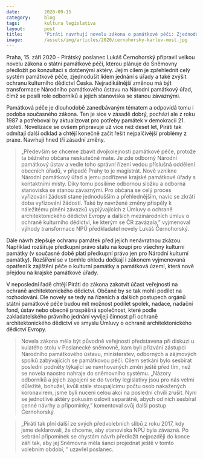 ```yaml
---
date:         2020-09-15
category:     blog
tags:         kultura legislativa
layout:       post
title:        "Piráti navrhují novelu zákona o památkové péči: Zjednoduší jednání s památkáři i zlepší ochranu kulturního dědictví"
image:        /assets/img/articles/2020/cernohorsky-karluv-most.jpg
---
```



Praha, 15. září 2020 - Pirátský poslanec Lukáš Černohorský připravil velkou novelu zákona o státní památkové péči, kterou plánuje do Sněmovny předložit po konzultaci s dotčenými aktéry. Jejím cílem je zpřehlednit celý systém památkové péče, zjednodušit lidem jednání s úřady a také zvýšit ochranu kulturního dědictví Česka. Nejradikálnější změnou má být transformace Národního památkového ústavu na Národní památkový úřad, čímž se posílí role odborníků a jejich stanoviska se stanou závaznými.

Památková péče je dlouhodobě zanedbávaným tématem a odpovídá tomu i podoba současného zákona. Ten je sice v zásadě dobrý, pochází ale z roku 1987 a potřeboval by aktualizovat pro potřeby památek v demokracii 21. století. Novelizace se ovšem připravuje už více než deset let, Piráti tak odmítají další odklad a chtějí konečně začít řešit nejpalčivější problémy z praxe. Navrhují hned tři zásadní změny. 

> „Především se chceme zbavit dvojkolejnosti památkové péče, protože ta běžného občana neskutečně mate. Je zde odborný Národní památkový ústav a vedle toho správní řízení vedou příslušná oddělení obecních úřadů, v případě Prahy to je magistrát. Nově vznikne Národní památkový úřad a jemu podřízené krajské památkové úřady s kontaktními místy. Díky tomu posílíme odbornou složku a odborná stanoviska se stanou závaznými. Pro občana se celý proces vyřizování žádostí stane jednodušším a přehlednějším, navíc se zkrátí doba vyřizování žádostí. Také by navržené změny přispěly k náležitému plnění závazků vyplývajících z Úmluvy o ochraně architektonického dědictví Evropy a dalších mezinárodních úmluv o ochraně kulturního dědictví, ke kterým se ČR zavázala,” vyjmenoval výhody transformace NPÚ předkladatel novely Lukáš Černohorský. 

Dále návrh zlepšuje ochranu památek před jejich nenávratnou zkázou. Například rozšiřuje předkupní právo státu na koupi pro všechny kulturní památky (v současné době platí předkupní právo jen pro Národní kulturní památky). Rozšíření se v tomhle ohledu dočkají i zákonem vyjmenovaná opatření k zajištění péče o kulturní památky a památková území, která nově přejdou na krajské památkové úřady.

V neposlední řadě chtějí Piráti do zákona zakotvit účast veřejnosti na ochraně architektonického dědictví. Občané by se tak mohli podílet na rozhodování. Dle novely se tedy na řízeních a dalších postupech orgánů státní památkové péče budou mít možnost podílet spolek, nadace, nadační fond, ústav nebo obecně prospěšná společnost, které podle zakladatelského právního jednání vyvíjejí činnost při ochraně architektonického dědictví ve smyslu Úmluvy o ochraně architektonického dědictví Evropy.

> Novela zákona měla být původně veřejnosti představena při diskuzi u kulatého stolu v Poslanecké sněmovně, kam byli přizváni zástupci Národního památkového ústavu, ministerstev, odborných a zájmových spolků zabývajících se památkovou péčí. Cílem setkání bylo sesbírat poslední podněty týkající se navrhovaných změn ještě před tím, než se novela naostro nahraje do sněmovního systému.  „Názory odborníků a jejich zapojení se do tvorby legislativy jsou pro nás velmi důležité, bohužel, kvůli stále stoupajícímu počtu osob nakažených koronavirem, jsme byli nuceni celou akci na poslední chvíli zrušit. Nyní se jednotlivé aktéry pokusím oslovit separátně, abych od nich sesbíral cenné návrhy a připomínky,” komentoval svůj další postup Černohorský.

> „Piráti tak plní další ze svých předvolebních slibů z roku 2017, kdy jsme deklarovali, že chceme, aby stanoviska NPÚ byla závazná. Po sebrání připomínek se chystám návrh předložit nejpozději do konce září tak, aby jej Sněmovna měla šanci projednat ještě v tomto volebním období, ” uzavřel poslanec.


